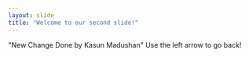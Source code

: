 ```yaml
---
layout: slide
title: "Welcome to our second slide!"
---
```

"New Change Done by Kasun Madushan"
Use the left arrow to go back!
